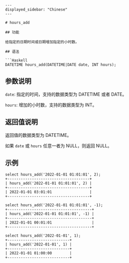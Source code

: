 ```
---
displayed_sidebar: "Chinese"
---

# hours_add

## 功能

给指定的日期时间或日期增加指定的小时数。

## 语法

```Haskell
DATETIME hours_add(DATETIME|DATE date, INT hours);
```

## 参数说明

`date`: 指定的时间，支持的数据类型为 DATETIME 或者 DATE。

`hours`: 增加的小时数，支持的数据类型为 INT。

## 返回值说明

返回值的数据类型为 DATETIME。

如果 `date` 或 `hours` 任意一者为 NULL，则返回 NULL。

## 示例

```Plain Text
select hours_add('2022-01-01 01:01:01', 2);
+-------------------------------------+
| hours_add('2022-01-01 01:01:01', 2) |
+-------------------------------------+
| 2022-01-01 03:01:01                 |
+-------------------------------------+

select hours_add('2022-01-01 01:01:01', -1);
+--------------------------------------+
| hours_add('2022-01-01 01:01:01', -1) |
+--------------------------------------+
| 2022-01-01 00:01:01                  |
+--------------------------------------+

select hours_add('2022-01-01', 1);
+----------------------------+
| hours_add('2022-01-01', 1) |
+----------------------------+
| 2022-01-01 01:00:00        |
+----------------------------+
```